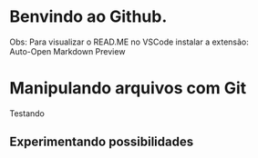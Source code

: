 # Benvindo ao Github.


Obs: Para visualizar o READ.ME no VSCode 
instalar a extensão:
<br> 
Auto-Open Markdown Preview

<h1>Manipulando arquivos com Git</h1>
Testando
<h2>Experimentando possibilidades</h2>

